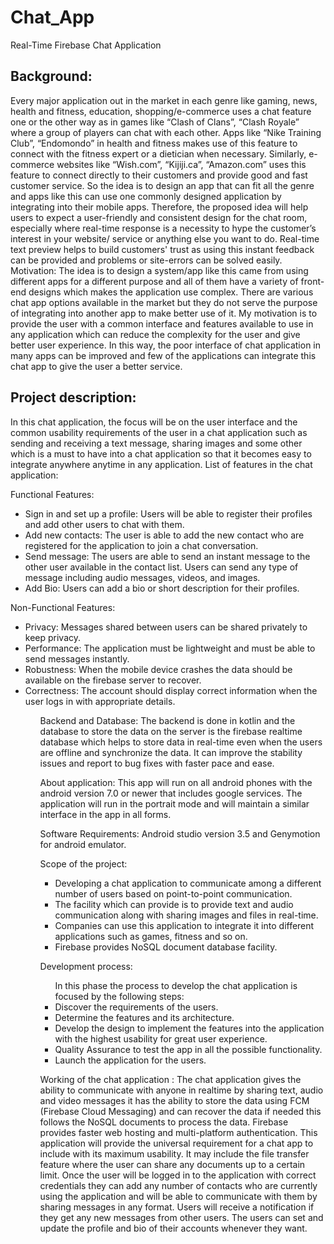 # Chat_App
Real-Time Firebase Chat Application
<h2>
Background:</h2>
<p>
Every major application out in the market in each genre like gaming, news, health and fitness, education, shopping/e-commerce uses a chat feature one or the other way as in games like “Clash of Clans”, “Clash Royale” where a group of players can chat with each other. Apps like “Nike Training Club”, “Endomondo” in health and fitness makes use of this feature to connect with the fitness expert or a dietician when necessary. Similarly, e-commerce websites like “Wish.com”, “Kijiji.ca”, “Amazon.com” uses this feature to connect directly to their customers and provide good and fast customer service. So the idea is to design an app that can fit all the genre and apps like this can use one commonly designed application by integrating into their mobile apps. Therefore, the proposed idea will help users to expect a user-friendly and consistent design for the chat room, especially where real-time response is a necessity to hype the customer’s interest in your website/ service or anything else you want to do. Real-time text preview helps to build customers' trust as using this instant feedback can be provided and problems or site-errors can be solved easily. 
Motivation: 
The idea is to design a system/app like this came from using different apps for a different purpose and all of them have a variety of front-end designs which makes the application use complex. There are various chat app options available in the market but they do not serve the purpose of integrating into another app to make better use of it. My motivation is to provide the user with a common interface and features available to use in any application which can reduce the complexity for the user and give better user experience. In this way, the poor interface of chat application in many apps can be improved and few of the applications can integrate this chat app to give the user a better service.
</p>

<h2>Project description:</h2>

<p>In this chat application, the focus will be on the user interface and the common usability requirements of the user in a chat application such as sending and receiving a text message, sharing images and some other which is a must to have into a chat application so that it becomes easy to integrate anywhere anytime in any application. 
List of features in the chat application: </P>
<p>
Functional Features:
<ul>
<li> Sign in and set up a profile: Users will be able to register their profiles and add other users to chat with them. 
 </li> <li> Add new contacts: The user is able to add the new contact who are registered for the application to join a chat conversation.</li> 
<li> Send message: The users are able to send an instant message to the other user available in the contact list. Users can send any type of message including audio messages, videos, and images.</li>
 <li> Add Bio: Users can add a bio or short description for their profiles.</li>
</ul>
</P>
<p>
Non-Functional Features:
<ul>
 <li>	Privacy: Messages shared between users can be shared privately to keep privacy.  </li>
 <li>	Performance: The application must be lightweight and must be able to send messages instantly.  </li>
 <li>	Robustness:  When the mobile device crashes the data should be available on the firebase server to recover. </li>
 <li>	Correctness: The account should display correct information when the user logs in with appropriate details.  </li>
 </p>
<ul>
<p> 
Backend and Database:
The backend is done in kotlin and the database to store the data on the server is the firebase realtime database which helps to store data in real-time even when the users are offline and synchronize the data. It can improve the stability issues and report to bug fixes with faster pace and ease.
 </p>
<p>
About application:
This app will run on all android phones with the android version 7.0 or newer that includes google services. The application will run in the portrait mode and will maintain a similar interface in the app in all forms.

</p>
<p>
Software Requirements:
Android studio version 3.5 and Genymotion for android emulator.</p>
<p>
Scope of the project: 
<ul>
 <li>	Developing a chat application to communicate among a different number of users based on point-to-point communication.  </li>
 <li>	The facility which can provide is to provide text and audio communication along with sharing images and files in real-time.  </li>
 <li>	Companies can use this application to integrate it into different applications such as games, fitness and so on.  </li>
 <li>	Firebase provides NoSQL document database facility.  </li>
</ul>
</p>
<p>
Development process:
<ul>
In this phase the process to develop the chat application is focused by the following steps:
 <li>	Discover the requirements of the users. </li>
 <li>	Determine the features and its architecture.  </li>
 <li>	Develop the design to implement the features into the application with the highest usability for great user experience.  </li>
 <li>	Quality Assurance to test the app in all the possible functionality.  </li>
 <li> Launch the application for the users.
</ul>

<p>
Working of the chat application : 
 The chat application gives the ability to communicate with anyone in realtime by sharing text, audio and video messages it has the ability to store the data using FCM  (Firebase Cloud Messaging) and can recover the data if needed this follows the NoSQL documents to process the data. Firebase provides faster web hosting and multi-platform authentication. This application will provide the universal requirement for a chat app to include with its maximum usability. It may include the file transfer feature where the user can share any documents up to a certain limit. Once the user will be logged in to the application with correct credentials they can add any number of contacts who are currently using the application and will be able to communicate with them by sharing messages in any format. Users will receive a notification if they get any new messages from other users. The users can set and update the profile and bio of their accounts whenever they want. 
</p>

